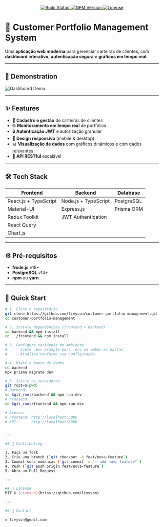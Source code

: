 <!-- README.md for Customer Portfolio Management System -->

<p align="center">
  <a href="https://github.com/livyson/customer-portfolio-management/actions/workflows/ci.yml">
    <img src="https://img.shields.io/github/actions/workflow/status/livyson/customer-portfolio-management/ci.yml?style=for-the-badge&color=blue&label=Build" alt="Build Status" />
  </a>
  <a href="https://www.npmjs.com/package/customer-portfolio-management">
    <img src="https://img.shields.io/npm/v/customer-portfolio-management?style=for-the-badge&color=orange&label=Version" alt="NPM Version" />
  </a>
  <a href="https://github.com/livyson/customer-portfolio-management/blob/main/LICENSE">
    <img src="https://img.shields.io/github/license/livyson/customer-portfolio-management?style=for-the-badge&color=green" alt="License" />
  </a>
</p>

# 🌟 Customer Portfolio Management System

Uma **aplicação web moderna** para gerenciar carteiras de clientes, com **dashboard interativo**, **autenticação segura** e **gráficos em tempo real**.

---

## 🎨 Demonstration
![Dashboard Demo](https://via.placeholder.com/800x400/FFFAE5/333333?text=Dashboard+Demo)

---

## ✨ Features

- 🚀 **Cadastro e gestão** de carteiras de clientes
- 🌐 **Monitoramento em tempo real** de portfólios
- 🔒 **Autenticação JWT** e autorização granular
- 📱 **Design responsivo** (mobile & desktop)
- 📊 **Visualização de dados** com gráficos dinâmicos e com dados relevantes
- 🔄 **API RESTful** escalável

---

## 🛠️ Tech Stack

| Frontend                   | Backend                            | Database        |
| -------------------------- | ---------------------------------- | --------------- |
| React.js + TypeScript      | Node.js + TypeScript               | PostgreSQL      |
| Material-UI                | Express.js                         | Prisma ORM      |
| Redux Toolkit              | JWT Authentication                 |                 |
| React Query                |                                    |                 |
| Chart.js                   |                                    |                 |

---

## ⚙️ Pré-requisitos

- **Node.js** v18+
- **PostgreSQL** v14+
- **npm** ou **yarn**

---

## 🚀 Quick Start

```bash
# 1. Clone o repositório
git clone https://github.com/livyson/customer-portfolio-management.git
cd customer-portfolio-management

# 2. Instale dependências (frontend + backend)
cd backend && npm install
cd ../frontend && npm install

# 3. Configure variáveis de ambiente
#    - Copie .env.example para .env em ambas as pastas
#    - Atualize conforme sua configuração

# 4. Migre o banco de dados
cd backend
npx prisma migrate dev

# 5. Inicie os servidores
git root=$(pwd)
# Backend
cd $git_root/backend && npm run dev
# Frontend
cd $git_root/frontend && npm run dev

# Acesse:
# Frontend: http://localhost:3000
# API:      http://localhost:8000


---

## 🤝 Contributing

1. Faça um fork
2. Crie uma branch (`git checkout -b feat/nova-feature`)
3. Commit suas mudanças (`git commit -m "✨ add nova feature"`)
4. Push (`git push origin feat/nova-feature`)
5. Abra um Pull Request

---

## 📜 License
MIT © [Livyson](https://github.com/livyson)

---

## 📧 Contact

✉️ livyson@gmail.com
